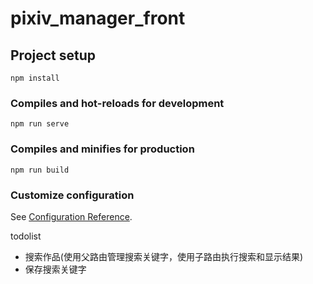 # pixiv_manager_front

## Project setup
```
npm install
```

### Compiles and hot-reloads for development
```
npm run serve
```

### Compiles and minifies for production
```
npm run build
```

### Customize configuration
See [Configuration Reference](https://cli.vuejs.org/config/).

todolist
- 搜索作品(使用父路由管理搜索关键字，使用子路由执行搜索和显示结果)
- 保存搜索关键字
